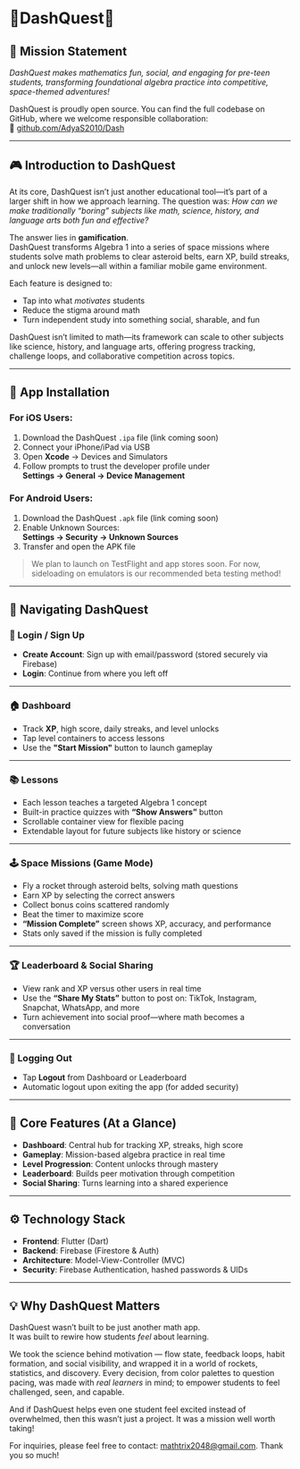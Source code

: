 # 🚀DashQuest🚀

## 🎯 Mission Statement  
*DashQuest makes mathematics fun, social, and engaging for pre-teen students, transforming foundational algebra practice into competitive, space-themed adventures!*

DashQuest is proudly open source. You can find the full codebase on GitHub, where we welcome responsible collaboration:  
🔗 [github.com/AdyaS2010/Dash](https://github.com/AdyaS2010/Dash)

---

## 🎮 Introduction to DashQuest

At its core, DashQuest isn’t just another educational tool—it’s part of a larger shift in how we approach learning. The question was: *How can we make traditionally “boring” subjects like math, science, history, and language arts both fun and effective?*

The answer lies in **gamification**.  
DashQuest transforms Algebra 1 into a series of space missions where students solve math problems to clear asteroid belts, earn XP, build streaks, and unlock new levels—all within a familiar mobile game environment.

Each feature is designed to:
- Tap into what *motivates* students  
- Reduce the stigma around math  
- Turn independent study into something social, sharable, and fun

DashQuest isn’t limited to math—its framework can scale to other subjects like science, history, and language arts, offering progress tracking, challenge loops, and collaborative competition across topics.

---

## 📲 App Installation

### For iOS Users:
1. Download the DashQuest `.ipa` file (link coming soon)  
2. Connect your iPhone/iPad via USB  
3. Open **Xcode** → Devices and Simulators  
4. Follow prompts to trust the developer profile under  
   **Settings → General → Device Management**

### For Android Users:
1. Download the DashQuest `.apk` file (link coming soon)  
2. Enable Unknown Sources:  
   **Settings → Security → Unknown Sources**  
3. Transfer and open the APK file

> We plan to launch on TestFlight and app stores soon. For now, sideloading on emulators is our recommended beta testing method!

---

## 🧭 Navigating DashQuest

### 🔐 Login / Sign Up
- **Create Account**: Sign up with email/password (stored securely via Firebase)  
- **Login**: Continue from where you left off

---

### 🏠 Dashboard
- Track **XP**, high score, daily streaks, and level unlocks  
- Tap level containers to access lessons  
- Use the **"Start Mission"** button to launch gameplay  

---

### 📚 Lessons
- Each lesson teaches a targeted Algebra 1 concept  
- Built-in practice quizzes with **“Show Answers”** button  
- Scrollable container view for flexible pacing  
- Extendable layout for future subjects like history or science  

---

### 🕹️ Space Missions (Game Mode)
- Fly a rocket through asteroid belts, solving math questions  
- Earn XP by selecting the correct answers  
- Collect bonus coins scattered randomly  
- Beat the timer to maximize score  
- **“Mission Complete”** screen shows XP, accuracy, and performance  
- Stats only saved if the mission is fully completed  

---

### 🏆 Leaderboard & Social Sharing
- View rank and XP versus other users in real time  
- Use the **“Share My Stats”** button to post on:
  TikTok, Instagram, Snapchat, WhatsApp, and more  
- Turn achievement into social proof—where math becomes a conversation

---

### 🔐 Logging Out
- Tap **Logout** from Dashboard or Leaderboard  
- Automatic logout upon exiting the app (for added security)

---

## 🌟 Core Features (At a Glance)

- **Dashboard**: Central hub for tracking XP, streaks, high score  
- **Gameplay**: Mission-based algebra practice in real time  
- **Level Progression**: Content unlocks through mastery  
- **Leaderboard**: Builds peer motivation through competition  
- **Social Sharing**: Turns learning into a shared experience

---

## ⚙️ Technology Stack

- **Frontend**: Flutter (Dart)  
- **Backend**: Firebase (Firestore & Auth)  
- **Architecture**: Model-View-Controller (MVC)  
- **Security**: Firebase Authentication, hashed passwords & UIDs

---

## 💡 Why DashQuest Matters

DashQuest wasn’t built to be just another math app.  
It was built to rewire how students *feel* about learning.

We took the science behind motivation — flow state, feedback loops, habit formation, and social visibility, and wrapped it in a world of rockets, statistics, and discovery. Every decision, from color palettes to question pacing, was made with *real learners* in mind; to empower students to feel challenged, seen, and capable.

And if DashQuest helps even one student feel excited instead of overwhelmed, then this wasn’t just a project. 
It was a mission well worth taking!

For inquiries, please feel free to contact: mathtrix2048@gmail.com.
Thank you so much!


